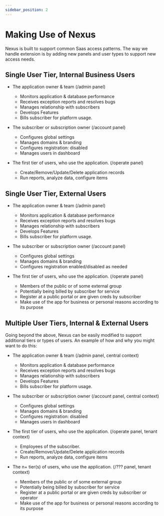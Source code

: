 ```yaml
---
sidebar_position: 2
---
```


# Making Use of Nexus

Nexus is built to support common Saas access patterns. The way we handle extension is by
adding new panels and user types to support new access needs. 

## Single User Tier, Internal Business Users

  * The application owner & team (/admin panel)
    * Monitors application & database performance
    * Receives exception reports and resolves bugs
    * Manages relationship with subscribers
    * Develops Features
    * Bills subscriber for platform usage.
   
  * The subscriber or subscription owner (/account panel)
    * Configures global settings
    * Manages domains & branding
    * Configures registration: disabled
    * Manages users in dashboard

  * The first tier of users, who use the application. (/operate panel)
    * Create/Remove/Update/Delete application records
    * Run reports, analyze data, configure items

## Single User Tier, External Users

  * The application owner & team (/admin panel)
    * Monitors application & database performance
    * Receives exception reports and resolves bugs
    * Manages relationship with subscribers
    * Develops Features
    * Bills subscriber for platform usage.

  * The subscriber or subscription owner (/account panel)
    * Configures global settings
    * Manages domains & branding
    * Configures registration enabled/disabled as needed

  * The first tier of users, who use the application. (/operate panel)
    * Members of the public or of some external group
    * Potentially being billed by subscriber for service
    * Register at a public portal or are given creds by subscriber
    * Make use of the app for business or personal reasons according to its purpose

## Multiple User Tiers, Internal & External Users

Going beyond the above, Nexus can be easily modified to support additional tiers or types of users.
An example of how and why you might want to do this:

  * The application owner & team (/admin panel, central context)
    * Monitors application & database performance
    * Receives exception reports and resolves bugs
    * Manages relationship with subscribers
    * Develops Features
    * Bills subscriber for platform usage.
   
  * The subscriber or subscription owner (/account panel, central context)
    * Configures global settings
    * Manages domains & branding
    * Configures registration: disabled
    * Manages users in dashboard

  * The first tier of users, who use the application. (/operate panel, tenant context)
    * Employees of the subscriber. 
    * Create/Remove/Update/Delete application records
    * Run reports, analyze data, configure items

  * The n+ tier(s) of users, who use the application. (/??? panel, tenant context)
    * Members of the public or of some external group
    * Potentially being billed by subscriber for service
    * Register at a public portal or are given creds by subscriber or operator
    * Make use of the app for business or personal reasons according to its purpose